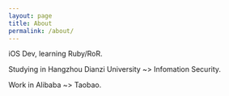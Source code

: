 ```yaml
---
layout: page
title: About
permalink: /about/
---
```


<!--This is the base Jekyll theme. You can find out more info about customizing your Jekyll theme, as well as basic Jekyll usage documentation at [jekyllrb.com](http://jekyllrb.com/)-->

<!--You can find the source code for the Jekyll new theme at: [github.com/jglovier/jekyll-new](https://github.com/jglovier/jekyll-new)-->

<!--You can find the source code for Jekyll at [github.com/jekyll/jekyll](https://github.com/jekyll/jekyll)-->

iOS Dev, learning Ruby/RoR.

Studying in Hangzhou Dianzi University ~> Infomation Security.

Work in Alibaba ~> Taobao.
